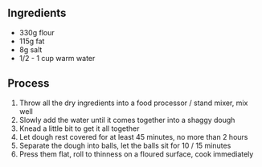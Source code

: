 ## Ingredients
- 330g flour
- 115g fat
- 8g salt
- 1/2 - 1 cup warm water

## Process
1. Throw all the dry ingredients into a food processor / stand mixer, mix well
2. Slowly add the water until it comes together into a shaggy dough
3. Knead a little bit to get it all together
4. Let dough rest covered for at least 45 minutes, no more than 2 hours
5. Separate the dough into balls, let the balls sit for 10 / 15 minutes
6. Press them flat, roll to thinness on a floured surface, cook immediately
